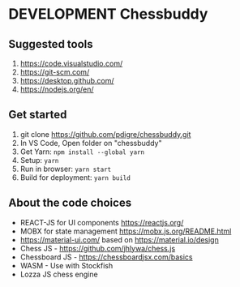 # DEVELOPMENT Chessbuddy

## Suggested tools

1. https://code.visualstudio.com/
2. https://git-scm.com/
3. https://desktop.github.com/
4. https://nodejs.org/en/

## Get started

1. git clone https://github.com/pdigre/chessbuddy.git
2. In VS Code, Open folder on "chessbuddy"
3. Get Yarn: `npm install --global yarn`
4. Setup: `yarn`
5. Run in browser: `yarn start`
6. Build for deployment: `yarn build`

## About the code choices
* REACT-JS for UI components https://reactjs.org/
* MOBX for state management https://mobx.js.org/README.html
* https://material-ui.com/ based on https://material.io/design
* Chess JS - https://github.com/jhlywa/chess.js
* Chessboard JS - https://chessboardjsx.com/basics
* WASM - Use with Stockfish
* Lozza JS chess engine


